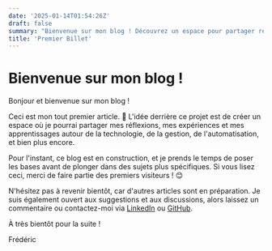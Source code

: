 ```yaml
---
date: '2025-01-14T01:54:26Z'
draft: false
summary: "Bienvenue sur mon blog ! Découvrez un espace pour partager réflexions, expériences et apprentissages autour de la technologie, de l’automatisation et de la gestion."
title: 'Premier Billet'
---
```

# Bienvenue sur mon blog !

Bonjour et bienvenue sur mon blog !

Ceci est mon tout premier article. 🎉
L'idée derrière ce projet est de créer un espace où je pourrai partager mes réflexions, mes expériences et mes apprentissages autour de la technologie, de la gestion, de l'automatisation, et bien plus encore.

Pour l'instant, ce blog est en construction, et je prends le temps de poser les bases avant de plonger dans des sujets plus spécifiques. Si vous lisez ceci, merci de faire partie des premiers visiteurs ! 😊

N'hésitez pas à revenir bientôt, car d'autres articles sont en préparation. Je suis également ouvert aux suggestions et aux discussions, alors laissez un commentaire ou contactez-moi via [LinkedIn](https://linkedin.com/in/lebelf/) ou [GitHub](https://github.com/fredericlebel/).

À très bientôt pour la suite !

Frédéric
